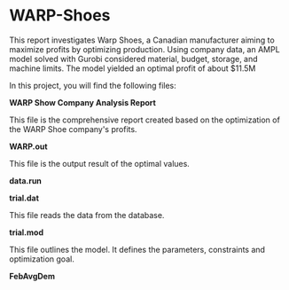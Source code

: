 # WARP-Shoes
This report investigates Warp Shoes, a Canadian manufacturer aiming to maximize profits by optimizing production. Using company data, an AMPL model solved with Gurobi considered material, budget, storage, and machine limits. The model yielded an optimal profit of about $11.5M

In this project, you will find the following files:

**WARP Show Company Analysis Report**

This file is the comprehensive report created based on the optimization of the WARP Shoe company's profits. 

**WARP.out**

This file is the output result of the optimal values.

**data.run**



**trial.dat**

This file reads the data from the database.

**trial.mod**

This file outlines the model. It defines the parameters, constraints and optimization goal. 

**FebAvgDem**








